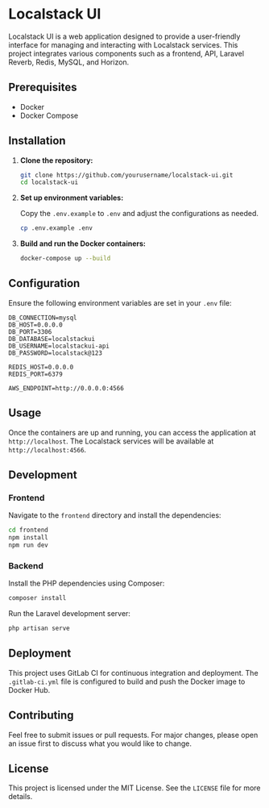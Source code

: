 # Localstack UI

Localstack UI is a web application designed to provide a user-friendly interface for managing and interacting with Localstack services. This project integrates various components such as a frontend, API, Laravel Reverb, Redis, MySQL, and Horizon.

## Prerequisites

- Docker
- Docker Compose

## Installation

1. **Clone the repository:**

    ```sh
    git clone https://github.com/yourusername/localstack-ui.git
    cd localstack-ui
    ```

2. **Set up environment variables:**

    Copy the `.env.example` to `.env` and adjust the configurations as needed.

    ```sh
    cp .env.example .env
    ```

3. **Build and run the Docker containers:**

    ```sh
    docker-compose up --build
    ```

## Configuration

Ensure the following environment variables are set in your `.env` file:

```dotenv
DB_CONNECTION=mysql
DB_HOST=0.0.0.0
DB_PORT=3306
DB_DATABASE=localstackui
DB_USERNAME=localstackui-api
DB_PASSWORD=localstack@123

REDIS_HOST=0.0.0.0
REDIS_PORT=6379

AWS_ENDPOINT=http://0.0.0.0:4566
```

## Usage

Once the containers are up and running, you can access the application at `http://localhost`. The Localstack services will be available at `http://localhost:4566`.

## Development

### Frontend

Navigate to the `frontend` directory and install the dependencies:

```sh
cd frontend
npm install
npm run dev
```

### Backend

Install the PHP dependencies using Composer:

```sh
composer install
```

Run the Laravel development server:

```sh
php artisan serve
```

## Deployment

This project uses GitLab CI for continuous integration and deployment. The `.gitlab-ci.yml` file is configured to build and push the Docker image to Docker Hub.

## Contributing

Feel free to submit issues or pull requests. For major changes, please open an issue first to discuss what you would like to change.

## License

This project is licensed under the MIT License. See the `LICENSE` file for more details.
